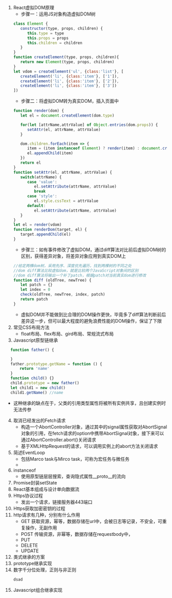 1. React虚拟DOM原理
   - 步骤一：运用JS对象构造虚拟DOM树
   ```javascript
   class Element {
      constructor(type, props, children) {
         this.type = type
         this.props = props
         this.children = children
      }
   }
   function createElement(type, props, children){
      return new Element(type, props, children)
   }
   let vdom = createElement('ul', {class:'list'}, [
      createElement('li', {class:'item'}, ['1']),
      createElement('li', {class:'item'}, ['2']),
      createElement('li', {class:'item'}, ['3'])
   ])
   ```
   - 步骤二：将虚拟DOM转为真实DOM，插入页面中
   ```javascript
   function render(dom) {
      let el = document.createElement(dom.type)

      for(let [attrName,attrValue] of Object.entries(dom.props)) {
         setAttr(el, attrName, attrValue)
      }

      dom.children.forEach(item => {
         item = (item instanceof Element) ? render(item) : document.createTextNode(item)
         el.appendChild(item)
      })
      return el
   }
   function setAttr(el, attrName, attrValue) {
      switch(attrName) {
         case 'value':
            el.setAttribute(attrName, attrValue)
            break
         case 'style':
            el.style.cssText = attrValue
         default:
            el.setAttribute(attrName, attrValue)
      }
   }
   let el = render(vdom)
   function renderDom(target, el) {
      target.appendChild(el)
   }
   ```
   - 步骤三：如有事件修改了虚拟DOM，通过diff算法对比前后虚拟DOM树的区别，获得差异对象，将差异对象应用到真实DOM上
   ```javascript
   //给定两棵dom树，采用先序、深度优先遍历，找到两棵树的不同之处
   //dom diff算法比较虚拟dom，就是比较两个JavaScript对象间的区别
   //dom diff算法将输出一个补丁patch，根据patch对当前真实dom进行修改
   function diff (oldTree, newTree) {
      let patch = {}
      let index = 0
      check(oldTree, newTree, index, patch)
      return patch
   }

   ```
   - 虚拟DOM并不能做到比合理的DOM操作更快，毕竟多了diff算法判断前后差异这一步，但可以最大程度的避免浪费性能的DOM操作，保证了下限
2. 常见CSS布局方法
   - float布局、flex布局、gird布局、常规流式布局
3. Javascript原型链继承
  ```javascript
    function father() {

    }
    father.prototype.getName = function () {
        return 'name'
    }
    function child() {}
    child.prototype = new father()
    let child1 = new child()
    child1.getName() //name
  ```
   - 这种继承的缺点在于，父类的引用类型属性将被所有实例共享，且创建实例时无法传参  
4. 取消已经发出的Fetch请求
   - 构造一个AbortController对象，通过其中的signal属性获取对AbortSignal对象的引用，在fetch请求的option中携带AbortSignal对象，接下来可以通过AbortController.abort()关闭请求
   - 基于XMLHttpRequest的请求，可以调用实例上的abort方法关闭请求
5. 简述EventLoop
   - 包括Marco task与Mirco task，可称为宏任务与微任务
   - 
6. instanceof
   - 使用原型链层层搜索，查询隐式属性__proto__的流向
7. Promise封装setState
8. React基本组成与设计单向数据流
9.  Https协议过程
    - 发出一个请求，链接服务器443端口
10. Https获取加密密钥的过程
11. http请求有几种，分别有什么作用
    - GET 获取资源，幂等，数据存储在url中，会被日志等记录，不安全，可重复操作，无副作用
    - POST 传输资源，非幂等，数据存储在requestbody中，
    - PUT
    - DELETE
    - UPDATE
12. 类式继承的方案
13. prototype继承实现
14. 数字千分位处理，正则与非正则
    ```javascript
    dsad
    ``` 
15. Javascript组合继承实现